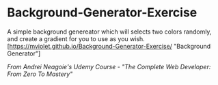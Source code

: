 # Background-Generator-Exercise
A simple background genereator which will selects two colors randomly, and create a gradient for you to use as you wish.	
[https://mviolet.github.io/Background-Generator-Exercise/ "Background Generator"]

*From Andrei Neagoie's Udemy Course - "The Complete Web Developer: From Zero To Mastery"*